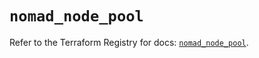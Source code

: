 # `nomad_node_pool`

Refer to the Terraform Registry for docs: [`nomad_node_pool`](https://registry.terraform.io/providers/hashicorp/nomad/2.5.0/docs/resources/node_pool).
